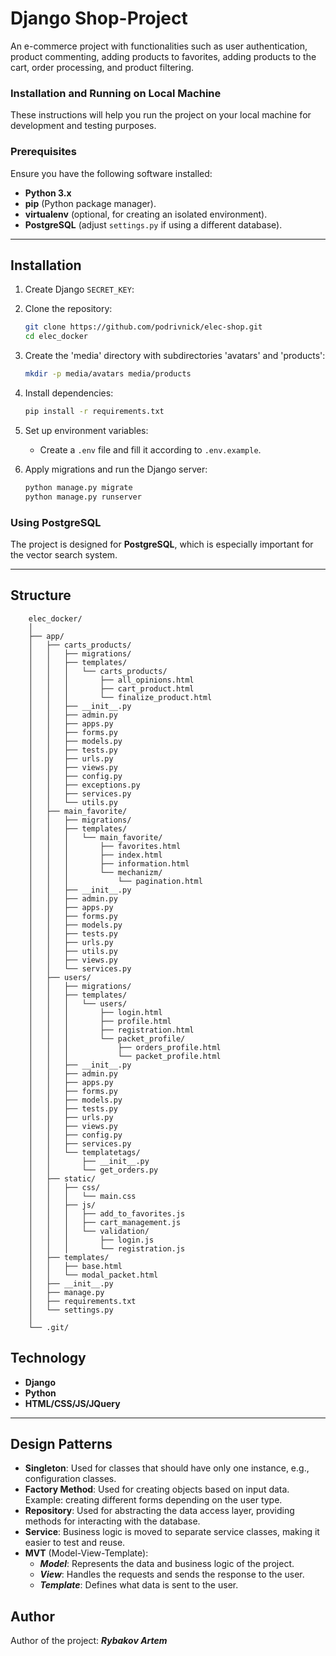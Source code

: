 # Django Shop-Project

An e-commerce project with functionalities such as user authentication, product commenting, adding products to favorites, adding products to the cart, order processing, and product filtering.

### Installation and Running on Local Machine

These instructions will help you run the project on your local machine for development and testing purposes.

### Prerequisites

Ensure you have the following software installed:

- **Python 3.x**
- **pip** (Python package manager).
- **virtualenv** (optional, for creating an isolated environment).
- **PostgreSQL** (adjust `settings.py` if using a different database).

___
## Installation

1. Create Django `SECRET_KEY`:
2. Clone the repository:
    ```sh
    git clone https://github.com/podrivnick/elec-shop.git
    cd elec_docker
    ```
3. Create the 'media' directory with subdirectories 'avatars' and 'products':
    ```sh
    mkdir -p media/avatars media/products
    ```
4. Install dependencies:
    ```sh
    pip install -r requirements.txt
    ```
5. Set up environment variables:
    - Create a `.env` file and fill it according to `.env.example`.

6. Apply migrations and run the Django server:
    ```sh
    python manage.py migrate
    python manage.py runserver
    ```

### Using PostgreSQL

The project is designed for **PostgreSQL**, which is especially important for the vector search system.

___
## Structure

```plaintext
    elec_docker/
    │
    ├── app/
    │   ├── carts_products/
    │   │   ├── migrations/
    │   │   ├── templates/
    │   │   │   └── carts_products/
    │   │   │       ├── all_opinions.html
    │   │   │       ├── cart_product.html
    │   │   │       └── finalize_product.html
    │   │   ├── __init__.py
    │   │   ├── admin.py
    │   │   ├── apps.py
    │   │   ├── forms.py
    │   │   ├── models.py
    │   │   ├── tests.py
    │   │   ├── urls.py
    │   │   ├── views.py
    │   │   ├── config.py
    │   │   ├── exceptions.py
    │   │   ├── services.py
    │   │   └── utils.py
    │   ├── main_favorite/
    │   │   ├── migrations/
    │   │   ├── templates/
    │   │   │   └── main_favorite/
    │   │   │       ├── favorites.html
    │   │   │       ├── index.html
    │   │   │       ├── information.html
    │   │   │       └── mechanizm/
    │   │   │           └── pagination.html
    │   │   ├── __init__.py
    │   │   ├── admin.py
    │   │   ├── apps.py
    │   │   ├── forms.py
    │   │   ├── models.py
    │   │   ├── tests.py
    │   │   ├── urls.py
    │   │   ├── utils.py
    │   │   ├── views.py
    │   │   └── services.py
    │   ├── users/
    │   │   ├── migrations/
    │   │   ├── templates/
    │   │   │   └── users/
    │   │   │       ├── login.html
    │   │   │       ├── profile.html
    │   │   │       ├── registration.html
    │   │   │       └── packet_profile/
    │   │   │           ├── orders_profile.html
    │   │   │           └── packet_profile.html
    │   │   ├── __init__.py
    │   │   ├── admin.py
    │   │   ├── apps.py
    │   │   ├── forms.py
    │   │   ├── models.py
    │   │   ├── tests.py
    │   │   ├── urls.py
    │   │   ├── views.py
    │   │   ├── config.py
    │   │   ├── services.py
    │   │   └── templatetags/
    │   │       ├── __init__.py
    │   │       └── get_orders.py
    │   ├── static/
    │   │   ├── css/
    │   │   │   └── main.css
    │   │   ├── js/
    │   │   │   ├── add_to_favorites.js
    │   │   │   ├── cart_management.js
    │   │   │   └── validation/
    │   │   │       ├── login.js
    │   │   │       └── registration.js
    │   ├── templates/
    │   │   ├── base.html
    │   │   └── modal_packet.html
    │   ├── __init__.py
    │   ├── manage.py
    │   ├── requirements.txt
    │   └── settings.py
    │
    └── .git/
```

## Technology
+ **Django**
+ **Python**
+ **HTML/CSS/JS/JQuery**


___
## Design Patterns
+ **Singleton**: Used for classes that should have only one instance, e.g., configuration classes.
+ **Factory Method**: Used for creating objects based on input data. Example: creating different forms depending on the user type.
+ **Repository**: Used for abstracting the data access layer, providing methods for interacting with the database.
+ **Service**: Business logic is moved to separate service classes, making it easier to test and reuse.
+ **MVT** (Model-View-Template): 
  + ***Model***: Represents the data and business logic of the project.
  + ***View***: Handles the requests and sends the response to the user.
  + ***Template***: Defines what data is sent to the user.

## Author
Author of the project: ***Rybakov Artem***

